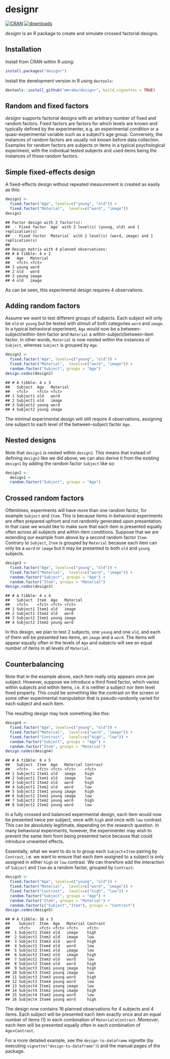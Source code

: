 
# designr

[![CRAN](http://www.r-pkg.org/badges/version/designr)](https://cran.r-project.org/package=designr)
[![downloads](http://cranlogs.r-pkg.org/badges/designr)](https://cran.r-project.org/package=designr)


*designr* is an R package to create and simulate crossed factorial designs.

## Installation

Install from CRAN within R using:


```r
install.packages("designr")
```

Install the development version in R using `devtools`:


```r
devtools::install_github("mmrabe/designr", build_vignettes = TRUE)
```

## Random and fixed factors

*designr* supports factorial designs with an arbitrary number of fixed and random factors. Fixed factors are factors for which levels are known and typically defined by the experimenter, e.g. an experimental condition or a quasi-experimental variable such as a subject’s age group. Conversely, the instances of random factors are usually not known before data collection. Examples for random factors are subjects or items in a typical psychological experiment, with the individual tested subjects and used items being the instances of those random factors.

## Simple fixed-effects design

A fixed-effects design without repeated measurement is created as easily as this:


```r
design1 <- 
  fixed.factor("Age", levels=c("young", "old")) +
  fixed.factor("Material",  levels=c("word", "image"))
design1
```

```
## Factor design with 2 factor(s):
##  - Fixed factor `Age` with 2 level(s) (young, old) and 1 replication(s)
##  - Fixed factor `Material` with 2 level(s) (word, image) and 1 replication(s)
## 
## Design matrix with 4 planned observations:
## # A tibble: 4 x 2
##   Age   Material
##   <fct> <fct>   
## 1 young word    
## 2 old   word    
## 3 young image   
## 4 old   image
```

As can be seen, this experimental design requires 4 observations.

## Adding random factors

Assume we want to test different groups of subjects. Each subject will only be `old` or `young` but be tested with stimuli of both categories `word` and `image`. In a typical behavioral experiment, `Age` would now be a between-subject/within-item factor and `Material` a within-subject/between-item factor. In other words, `Material` is now nested within the instances of `Subject`, whereas `Subject` is grouped by `Age`.


```r
design2 <- 
  fixed.factor("Age", levels=c("young", "old")) +
  fixed.factor("Material",  levels=c("word", "image")) +
  random.factor("Subject", groups = "Age")
design.codes(design2)
```

```
## # A tibble: 4 x 3
##   Subject  Age   Material
##   <fct>    <fct> <fct>   
## 1 Subject1 old   word    
## 2 Subject1 old   image   
## 3 Subject2 young word    
## 4 Subject2 young image
```

The minimal experimental design will still require 4 observations, assigning one subject to each level of the between-subject factor `Age`.

## Nested designs

Note that `design1` is nested within `design2`. This means that instead of defining `design2` like we did above, we can also derive it from the existing `design1` by adding the random factor `Subject` like so:


```r
design2 <- 
  design1 +
  random.factor("Subject", groups = "Age")
```

## Crossed random factors

Oftentimes, experiments will have more than one random factor, for example `Subject` and `Item`. This is because items in behavioral experiments are often prepared upfront and not randomly generated upon presentation. In that case we would like to make sure that each item is presented equally often across all subjects and within-item conditions. Suppose that we are extending our example from above by a second random factor `Item`. Contrary to `Subject`, `Item` is grouped by `Material` because each item can only be a `word` or `image` but it may be presented to both `old` and `young` subjects.


```r
design3 <- 
  fixed.factor("Age", levels=c("young", "old")) +
  fixed.factor("Material",  levels=c("word", "image")) +
  random.factor("Subject", groups = "Age") +
  random.factor("Item", groups = "Material")
design.codes(design3)
```

```
## # A tibble: 4 x 4
##   Subject  Item  Age   Material
##   <fct>    <fct> <fct> <fct>   
## 1 Subject1 Item1 old   image   
## 2 Subject1 Item2 old   word    
## 3 Subject2 Item1 young image   
## 4 Subject2 Item2 young word
```

In this design, we plan to test 2 subjects, one `young` and one `old`, and each of them will be presented two items, an `image` and a `word`. The items will appear equally often in the levels of `Age` and subjects will see an equal number of items in all levels of `Material`.

## Counterbalancing

Note that in the example above, each item really only appears once per subject. However, suppose we introduce a third fixed factor, which varies within subjects and within items, i.e. it is neither a subject nor item level fixed property. This could be something like the contrast on the screen or some other experimental manipulation that is pseudo-randomly varied for each subject and each item.

The resulting design may look something like this:


```r
design4 <- 
  fixed.factor("Age", levels=c("young", "old")) +
  fixed.factor("Material",  levels=c("word", "image")) +
  fixed.factor("Contrast",  levels=c("high", "low")) +
  random.factor("Subject", groups = "Age") +
  random.factor("Item", groups = "Material")
design.codes(design4)
```

```
## # A tibble: 8 x 5
##   Subject  Item  Age   Material Contrast
##   <fct>    <fct> <fct> <fct>    <fct>   
## 1 Subject1 Item1 old   image    high    
## 2 Subject1 Item1 old   image    low     
## 3 Subject1 Item2 old   word     high    
## 4 Subject1 Item2 old   word     low     
## 5 Subject2 Item1 young image    high    
## 6 Subject2 Item1 young image    low     
## 7 Subject2 Item2 young word     high    
## 8 Subject2 Item2 young word     low
```

In a fully crossed and balanced experimental design, each item would now be presented twice per subject, once with `high` and once with `low` contrast. This can be absolutely legitimate, depending on the research question. In many behavioral experiments, however, the experimenter may wish to prevent the same item from being presented twice because that could introduce unwanted effects.

Essentially, what we want to do is to group each `Subject`×`Item` pairing by `Contrast`, i.e. we want to ensure that each item assigned to a subject is only assigned in either `high` or `low` contrast. We can therefore add the interaction of `Subject` and `Item` as a random factor, grouped by `Contrast`:


```r
design5 <- 
  fixed.factor("Age", levels=c("young", "old")) +
  fixed.factor("Material",  levels=c("word", "image")) +
  fixed.factor("Contrast",  levels=c("high", "low")) +
  random.factor("Subject", groups = "Age") +
  random.factor("Item", groups = "Material") +
  random.factor(c("Subject","Item"), groups = "Contrast")
design.codes(design5)
```

```
## # A tibble: 16 x 5
##    Subject  Item  Age   Material Contrast
##    <fct>    <fct> <fct> <fct>    <fct>   
##  1 Subject1 Item1 old   image    high    
##  2 Subject1 Item2 old   image    low     
##  3 Subject1 Item3 old   word     high    
##  4 Subject1 Item4 old   word     low     
##  5 Subject2 Item1 old   image    low     
##  6 Subject2 Item2 old   image    high    
##  7 Subject2 Item3 old   word     low     
##  8 Subject2 Item4 old   word     high    
##  9 Subject3 Item1 young image    high    
## 10 Subject3 Item2 young image    low     
## 11 Subject3 Item3 young word     high    
## 12 Subject3 Item4 young word     low     
## 13 Subject4 Item1 young image    low     
## 14 Subject4 Item2 young image    high    
## 15 Subject4 Item3 young word     low     
## 16 Subject4 Item4 young word     high
```

The design now contains 16 planned observations for 4 subjects and 4 items. Each subject will be presented each item exactly once and an equal number of items (1) in each combination of `Material`×`Contrast`. Moreover, each item will be presented equally often in each combination of `Age`×`Contrast`.

For a more detailed example, see the `design-to-dataframe` vignette (by executing `vignette("design-to-dataframe")`) and the manual pages of the package.
